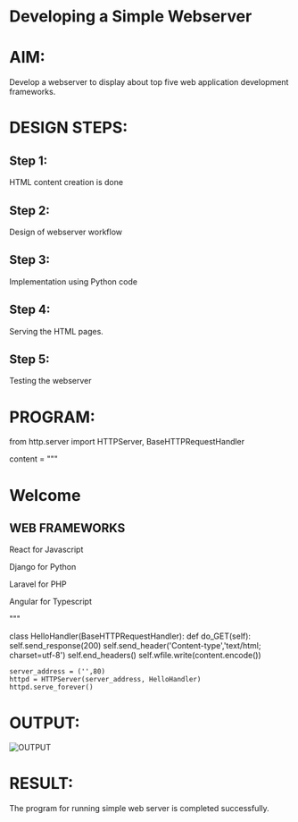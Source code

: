 # Developing a Simple Webserver

# AIM:

Develop a webserver to display about top five web application development frameworks.

# DESIGN STEPS:

## Step 1:

HTML content creation is done

## Step 2:

Design of webserver workflow

## Step 3:

Implementation using Python code

## Step 4:

Serving the HTML pages.

## Step 5:

Testing the webserver

# PROGRAM:

from http.server import HTTPServer, BaseHTTPRequestHandler

content = """
<html>
<head>
</head>
<body>
<h1>Welcome</h1>
<h2>WEB FRAMEWORKS</h2>
<p>React for Javascript</p>
<p>Django for Python</p>
<p>Laravel for PHP</p>
<p>Angular for Typescript</p>
</body>
</html>
"""

class HelloHandler(BaseHTTPRequestHandler):
    def do_GET(self):
        self.send_response(200)
        self.send_header('Content-type','text/html; charset=utf-8')
        self.end_headers()
        self.wfile.write(content.encode())
        
    server_address = ('',80)
    httpd = HTTPServer(server_address, HelloHandler)
    httpd.serve_forever()

# OUTPUT:

![OUTPUT](.image/Result.png)

# RESULT:

The program for running simple web server is completed successfully.
